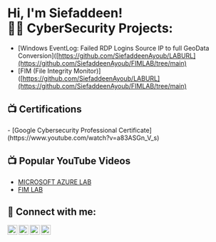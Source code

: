<h1>Hi, I'm Siefaddeen! <br/><a 

<h2>👨‍💻 CyberSecurity Projects:</h2>

  - [Windows EventLog: Failed RDP Logins Source IP to full GeoData Conversion]([https://github.com/SiefaddeenAyoub/LABURL](https://github.com/SiefaddeenAyoub/FIMLAB/tree/main)
  - [FIM (File Integrity Monitor)]([https://github.com/SiefaddeenAyoub/LABURL](https://github.com/SiefaddeenAyoub/FIMLAB/tree/main)

<h2>📺 Certifications</h2>
- [Google Cybersecurity Professional Certificate](https://www.youtube.com/watch?v=a83ASGn_V_s)
<h2>📺 Popular YouTube Videos</h2>

- [MICROSOFT AZURE LAB](https://www.youtube.com/watch?v=a83ASGn_V_s)
- [FIM LAB](https://www.youtube.com/watch?v=uHy3oM7NnoU)

<h2> 🤳 Connect with me:</h2>

[<img align="left" alt="JoshMadakor | YouTube" width="22px" src="https://cdn.jsdelivr.net/npm/simple-icons@v3/icons/youtube.svg" />][youtube]
[<img align="left" alt="JoshMadakor | Twitter" width="22px" src="https://cdn.jsdelivr.net/npm/simple-icons@v3/icons/twitter.svg" />][twitter]
[<img align="left" alt="JoshMadakor | LinkedIn" width="22px" src="https://cdn.jsdelivr.net/npm/simple-icons@v3/icons/linkedin.svg" />][linkedin]
[<img align="left" alt="JoshMadakor | Instagram" width="22px" src="https://cdn.jsdelivr.net/npm/simple-icons@v3/icons/instagram.svg" />][instagram]

[twitter]: https://twitter.com/joshmadakor
[youtube]: https://www.youtube.com/c/joshmadakor
[instagram]: https://www.instagram.com/joshmadakor/
[linkedin]: https://linkedin.com/in/joshmadakor

<!--
**joshmadakor1/joshmadakor1** is a ✨ _special_ ✨ repository because its `README.md` (this file) appears on your GitHub profile.

Here are some ideas to get you started:

- 🔭 I’m currently working on ...
- 🌱 I’m currently learning ...
- 👯 I’m looking to collaborate on ...
- 🤔 I’m looking for help with ...
- 💬 Ask me about ...
- 📫 How to reach me: ...
- 😄 Pronouns: ...
- ⚡ Fun fact: ...
-->
